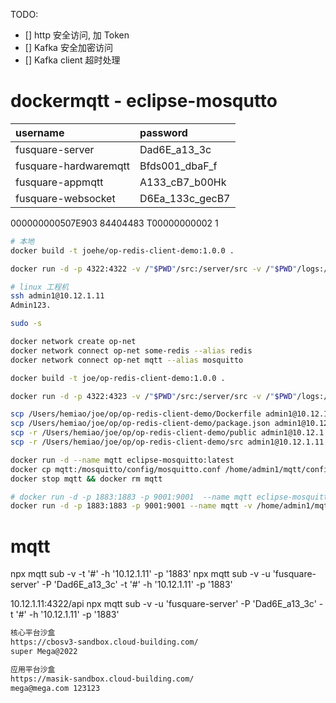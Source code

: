TODO:

- [] http 安全访问, 加 Token
- [] Kafka 安全加密访问
- [] Kafka client 超时处理

# dockermqtt - eclipse-mosqutto

| username              | password        |
| :-------------------- | :-------------- |
| fusquare-server       | Dad6E_a13_3c    |
| fusquare-hardwaremqtt | Bfds001_dbaF_f  |
| fusquare-appmqtt      | A133_cB7_b00Hk  |
| fusquare-websocket    | D6Ea_133c_gecB7 |

000000000507E903 84404483
T00000000002
1

```bash
# 本地
docker build -t joehe/op-redis-client-demo:1.0.0 .

docker run -d -p 4322:4322 -v /"$PWD"/src:/server/src -v /"$PWD"/logs:/server/logs -v /"$PWD"/public:/server/public --log-opt max-size=500m --log-opt max-file=1  --network chirpstack-docker_default --name op-redis-client-demo joe/op-redis-client-demo:1.0.0

# linux 工程机
ssh admin1@10.12.1.11
Admin123.

sudo -s

docker network create op-net
docker network connect op-net some-redis --alias redis
docker network connect op-net mqtt --alias mosquitto

docker build -t joe/op-redis-client-demo:1.0.0 .

docker run -d -p 4322:4323 -v /"$PWD"/src:/server/src -v /"$PWD"/logs:/server/logs -v /"$PWD"/public:/server/public --log-opt max-size=500m --log-opt max-file=1  --network op-net --name op-redis-client-demo joe/op-redis-client-demo:1.0.0

scp /Users/hemiao/joe/op/op-redis-client-demo/Dockerfile admin1@10.12.1.11:/home/admin1/op-redis-client-demo
scp /Users/hemiao/joe/op/op-redis-client-demo/package.json admin1@10.12.1.11:/home/admin1/op-redis-client-demo
scp -r /Users/hemiao/joe/op/op-redis-client-demo/public admin1@10.12.1.11:/home/admin1/op-redis-client-demo
scp -r /Users/hemiao/joe/op/op-redis-client-demo/src admin1@10.12.1.11:/home/admin1/op-redis-client-demo
```

```bash
docker run -d --name mqtt eclipse-mosquitto:latest
docker cp mqtt:/mosquitto/config/mosquitto.conf /home/admin1/mqtt/config/mosquitto.conf
docker stop mqtt && docker rm mqtt

# docker run -d -p 1883:1883 -p 9001:9001  --name mqtt eclipse-mosquitto
docker run -d -p 1883:1883 -p 9001:9001 --name mqtt -v /home/admin1/mqtt/config/mosquitto.conf:/mosquitto/config/mosquitto.conf -v /home/admin1/mqtt/home:/home eclipse-mosquitto
```

# mqtt

npx mqtt sub -v -t '#' -h '10.12.1.11' -p '1883'
npx mqtt sub -v -u 'fusquare-server' -P 'Dad6E_a13_3c' -t '#' -h '10.12.1.11' -p '1883'

10.12.1.11:4322/api
npx mqtt sub -v -u 'fusquare-server' -P 'Dad6E_a13_3c' -t '#' -h '10.12.1.11' -p '1883'

```bash
核心平台沙盒
https://cbosv3-sandbox.cloud-building.com/
super Mega@2022

应用平台沙盒
https://masik-sandbox.cloud-building.com/
mega@mega.com 123123
```
